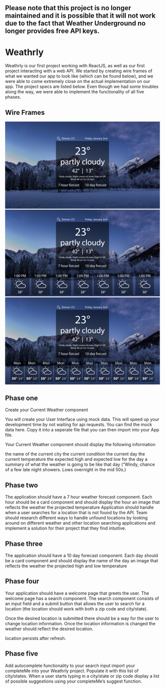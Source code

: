 ## Please note that this project is no longer maintained and it is possible that it will not work due to the fact that Weather Underground no longer provides free API keys.

# Weathrly 
Weathrly is our first project working with ReactJS, as well as our first project interacting with a web API. We started by creating wire frames of what we wanted our app to look like (which can be found below), and we were able to come extremely close on the actual implementation on our app. The project specs are listed below. Even though we had some troubles along the way, we were able to implement the functionality of all five phases.

## Wire Frames
![wireframe](https://raw.githubusercontent.com/EricMellow/weathrly/master/src/assets/current-weather-wireframe.jpg)
![wireframe](https://raw.githubusercontent.com/EricMellow/weathrly/master/src/assets/7-hour-wireframe.jpg)
![wireframe](https://raw.githubusercontent.com/EricMellow/weathrly/master/src/assets/10-day-wireframe.jpg)

## Phase one

Create your Current Weather component

You will create your User Interface using mock data. This will speed up your development time by not waiting for api requests. You can find the mock data here. Copy it into a seperate file that you can then import into your App file.

Your Current Weather component should display the following information

the name of the current city
the current condition
the current day
the current temperature
the expected high and expected low for the day
a summary of what the weather is going to be like that day (“Windy, chance of a few late night showers. Lows overnight in the mid 50s.)

## Phase two

The application should have a 7 hour weather forecast component. Each hour should be a card component and should display
the hour
an image that reflects the weather
the projected temperature
Application should handle when a user searches for a location that is not found by the API. Team should research different ways to handle unfound locations by looking around on different weather and other location searching applications and implement a solution for their project that they find intuitive.

## Phase three

The application should have a 10 day forecast component. Each day should be a card component and should display
the name of the day
an image that reflects the weather
the projected high and low temperature

## Phase four

Your application should have a welcome page that greets the user. The welcome page has a search component.
The search component consists of an input field and a submit button that allows the user to search for a location (the location should work with both a zip code and city/state).

Once the desired location is submitted there should be a way for the user to change location information. Once the location information is changed the weather should reflect the desired location.

location persists after refresh.

## Phase five

Add autocomplete functionality to your search input
import your completeMe into your Weathrly project. Populate it with this list of city/states. When a user starts typing in a city/state or zip code display a list of possible suggestions using your completeMe’s suggest function.
